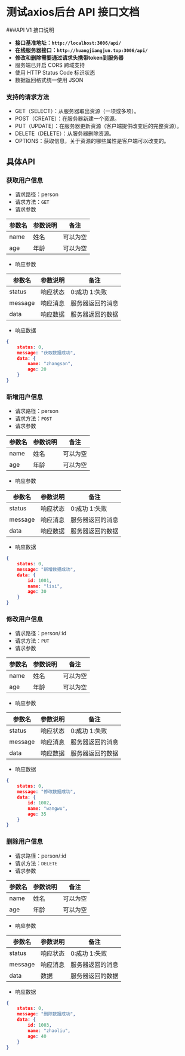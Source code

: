 # 测试axios后台 API 接口文档

###API V1 接口说明

- **接口基准地址：`http://localhost:3006/api/`**
- **在线服务器接口：`http://huangjiangjun.top:3006/api/`**
- **修改和删除需要通过请求头携带token到服务器**
- 服务端已开启 CORS 跨域支持
- 使用 HTTP Status Code 标识状态
- 数据返回格式统一使用 JSON

### 支持的请求方法

- GET（SELECT）：从服务器取出资源（一项或多项）。
- POST（CREATE）：在服务器新建一个资源。
- PUT（UPDATE）：在服务器更新资源（客户端提供改变后的完整资源）。
- DELETE（DELETE）：从服务器删除资源。
- OPTIONS：获取信息，关于资源的哪些属性是客户端可以改变的。

## 具体API

### 获取用户信息

- 请求路径：person
- 请求方法：`GET`
- 请求参数

| 参数名 | 参数说明 | 备注     |
| ------ | -------- | -------- |
| name   | 姓名     | 可以为空 |
| age    | 年龄     | 可以为空 |

- 响应参数

| 参数名  | 参数说明 | 备注             |
| ------- | -------- | ---------------- |
| status  | 响应状态 | 0:成功  1:失败   |
| message | 响应消息 | 服务器返回的消息 |
| data    | 响应数据 | 服务器返回的数据 |

- 响应数据

```json
{
    status: 0,
    message: "获取数据成功",
    data: {
    	name: "zhangsan",
    	age: 20
    }
}
```
### 新增用户信息

- 请求路径：person
- 请求方法：`POST`
- 请求参数

| 参数名 | 参数说明 | 备注     |
| ------ | -------- | -------- |
| name   | 姓名     | 可以为空 |
| age    | 年龄     | 可以为空 |

- 响应参数

| 参数名  | 参数说明 | 备注             |
| ------- | -------- | ---------------- |
| status  | 响应状态 | 0:成功  1:失败   |
| message | 响应消息 | 服务器返回的消息 |
| data    | 响应数据 | 服务器返回的数据 |

- 响应数据

```json
{
    status: 0,
    message: "新增数据成功",
    data: {
        id: 1001,
        name: "lisi",
    	age: 30
    }
}
```
### 修改用户信息

- 请求路径：person/:id
- 请求方法：`PUT`
- 请求参数

| 参数名 | 参数说明 | 备注     |
| ------ | -------- | -------- |
| name   | 姓名     | 可以为空 |
| age    | 年龄     | 可以为空 |

- 响应参数

| 参数名  | 参数说明 | 备注             |
| ------- | -------- | ---------------- |
| status  | 响应状态 | 0:成功  1:失败   |
| message | 响应消息 | 服务器返回的消息 |
| data    | 响应数据 | 服务器返回的数据 |

- 响应数据

```json
{
    status: 0,
    message: "修改数据成功",
    data: {
    	id: 1002,
        name: "wangwu",
    	age: 35
    }
}
```
### 删除用户信息

- 请求路径：person/:id
- 请求方法：`DELETE`
- 请求参数

| 参数名 | 参数说明 | 备注     |
| ------ | -------- | -------- |
| name   | 姓名     | 可以为空 |
| age    | 年龄     | 可以为空 |

- 响应参数

| 参数名  | 参数说明 | 备注             |
| ------- | -------- | ---------------- |
| status  | 响应状态 | 0:成功  1:失败   |
| message | 响应消息 | 服务器返回的消息 |
| data    | 数据     | 服务器返回的数据 |

- 响应数据

```json
{
    status: 0,
    message: "删除数据成功",
    data: {
    	id: 1003,
        name: "zhaoliu",
    	age: 40
    }
}
```
